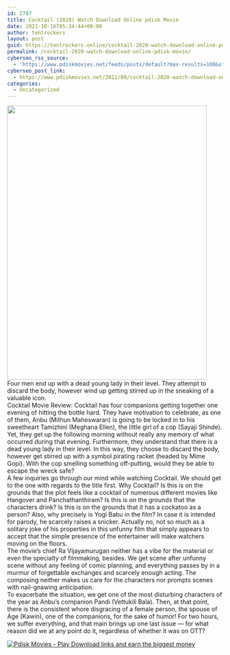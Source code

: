```yaml
---
id: 2707
title: Cocktail (2020) Watch Download Online pdisk Movie
date: 2021-10-16T05:34:44+00:00
author: tentrockers
layout: post
guid: https://tentrockers.online/cocktail-2020-watch-download-online-pdisk-movie/
permalink: /cocktail-2020-watch-download-online-pdisk-movie/
cyberseo_rss_source:
  - 'https://www.pdiskmovies.net/feeds/posts/default?max-results=100&start-index=501'
cyberseo_post_link:
  - https://www.pdiskmovies.net/2021/09/cocktail-2020-watch-download-online.html
categories:
  - Uncategorized
---
```

<div class="separator">
  <a href="https://1.bp.blogspot.com/-nLufW-M74mc/YT4MuZd0CdI/AAAAAAAAA00/7Ac9Z8vTmwUvy7F-hB0dsupxkyHZS6ZDgCLcBGAsYHQ/s1376/Cocktail%2B%25282020%2529%2BWatch%2BDownload%2BOnline%2Bpdisk%2BMovie.jpg" imageanchor="1"><img loading="lazy" border="0" data-original-height="1376" data-original-width="1000" height="640" src="https://1.bp.blogspot.com/-nLufW-M74mc/YT4MuZd0CdI/AAAAAAAAA00/7Ac9Z8vTmwUvy7F-hB0dsupxkyHZS6ZDgCLcBGAsYHQ/w466-h640/Cocktail%2B%25282020%2529%2BWatch%2BDownload%2BOnline%2Bpdisk%2BMovie.jpg" width="466" /></a>
</div>



<div>
  <div>
    <span>Four men end up with a dead young lady in their level. They attempt to discard the body, however wind up getting stirred up in the sneaking of a valuable icon.&nbsp;</span>
  </div>
  
  <div>
    <span>Cocktail Movie Review: Cocktail has four companions getting together one evening of hitting the bottle hard. They have motivation to celebrate, as one of them, Anbu (Mithun Maheswaran) is going to be locked in to his sweetheart Tamizhini (Meghana Ellen), the little girl of a cop (Sayaji Shinde). Yet, they get up the following morning without really any memory of what occurred during that evening. Furthermore, they understand that there is a dead young lady in their level. In this way, they choose to discard the body, however get stirred up with a symbol pirating racket (headed by Mime Gopi). With the cop smelling something off-putting, would they be able to escape the wreck safe?&nbsp;</span>
  </div>
  
  <div>
    <span>A few inquiries go through our mind while watching Cocktail. We should get to the one with regards to the title first. Why Cocktail? Is this is on the grounds that the plot feels like a cocktail of numerous different movies like Hangover and Panchathanthiram? Is this is on the grounds that the characters drink? Is this is on the grounds that it has a cockatoo as a person? Also, why precisely is Yogi Babu in the film? In case it is intended for parody, he scarcely raises a snicker. Actually no, not so much as a solitary joke of his properties in this unfunny film that simply appears to accept that the simple presence of the entertainer will make watchers moving on the floors.&nbsp;</span>
  </div>
  
  <div>
    <span>The movie&#8217;s chief Ra Vijayamurugan neither has a vibe for the material or even the specialty of filmmaking, besides. We get scene after unfunny scene without any feeling of comic planning, and everything passes by in a murmur of forgettable exchanges and scarcely enough acting. The composing neither makes us care for the characters nor prompts scenes with nail-gnawing anticipation.&nbsp;</span>
  </div>
  
  <div>
    <span>To exacerbate the situation, we get one of the most disturbing characters of the year as Anbu&#8217;s companion Pandi (Vettukili Bala). Then, at that point, there is the consistent whore disgracing of a female person, the spouse of Age (Kawin), one of the companions, for the sake of humor! For two hours, we suffer everything, and that main brings up one last issue — for what reason did we at any point do it, regardless of whether it was on OTT?</span>
  </div>
</div>

[![](https://1.bp.blogspot.com/-KJZYdQTn3nw/YS8VdIdXMyI/AAAAAAAAaw4/BR8dsGkpxw0T8C_4G4ALfMA7cP79KN3kwCLcBGAsYHQ/w400-h58/play_download_buttuons-removebg-preview.png "Pdisk Movies - Play Download links and earn the biggest money")](https://kofilink.com/1/bnYya3VoMDAwMDRy?dn=1)